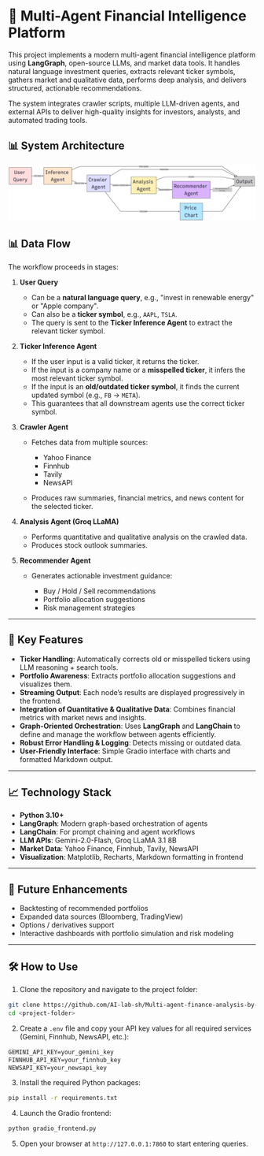 # 🏦 Multi-Agent Financial Intelligence Platform

This project implements a modern multi-agent financial intelligence platform using **LangGraph**, open-source LLMs, and market data tools. It handles natural language investment queries, extracts relevant ticker symbols, gathers market and qualitative data, performs deep analysis, and delivers structured, actionable recommendations.

The system integrates crawler scripts, multiple LLM-driven agents, and external APIs to deliver high-quality insights for investors, analysts, and automated trading tools.



## 📊 System Architecture

![System Architecture Diagram](assets/diagram.png)



## 📊 Data Flow

The workflow proceeds in stages:

1. **User Query**

   * Can be a **natural language query**, e.g., "invest in renewable energy" or "Apple company".
   * Can also be a **ticker symbol**, e.g., `AAPL`, `TSLA`.
   * The query is sent to the **Ticker Inference Agent** to extract the relevant ticker symbol.

2. **Ticker Inference Agent**

   * If the user input is a valid ticker, it returns the ticker.
   * If the input is a company name or a **misspelled ticker**, it infers the most relevant ticker symbol.
   * If the input is an **old/outdated ticker symbol**, it finds the current updated symbol (e.g., `FB` → `META`).
   * This guarantees that all downstream agents use the correct ticker symbol.

3. **Crawler Agent**

   * Fetches data from multiple sources:

     * Yahoo Finance
     * Finnhub
     * Tavily
     * NewsAPI
   * Produces raw summaries, financial metrics, and news content for the selected ticker.

4. **Analysis Agent (Groq LLaMA)**

   * Performs quantitative and qualitative analysis on the crawled data.
   * Produces stock outlook summaries.

5. **Recommender Agent**

   * Generates actionable investment guidance:

     * Buy / Hold / Sell recommendations
     * Portfolio allocation suggestions
     * Risk management strategies

---

## 🌟 Key Features

* **Ticker Handling**: Automatically corrects old or misspelled tickers using LLM reasoning + search tools.
* **Portfolio Awareness**: Extracts portfolio allocation suggestions and visualizes them.
* **Streaming Output**: Each node’s results are displayed progressively in the frontend.
* **Integration of Quantitative & Qualitative Data**: Combines financial metrics with market news and insights.
* **Graph-Oriented Orchestration**: Uses **LangGraph** and **LangChain** to define and manage the workflow between agents efficiently.
* **Robust Error Handling & Logging**: Detects missing or outdated data.
* **User-Friendly Interface**: Simple Gradio interface with charts and formatted Markdown output.

---

## 📈 Technology Stack

* **Python 3.10+**
* **LangGraph**: Modern graph-based orchestration of agents
* **LangChain**: For prompt chaining and agent workflows
* **LLM APIs**: Gemini-2.0-Flash, Groq LLaMA 3.1 8B
* **Market Data**: Yahoo Finance, Finnhub, Tavily, NewsAPI
* **Visualization**: Matplotlib, Recharts, Markdown formatting in frontend

---

## 🔮 Future Enhancements

* Backtesting of recommended portfolios
* Expanded data sources (Bloomberg, TradingView)
* Options / derivatives support
* Interactive dashboards with portfolio simulation and risk modeling

---

## 🛠 How to Use

1. Clone the repository and navigate to the project folder:

```bash
git clone https://github.com/AI-lab-sh/Multi-agent-finance-analysis-by-langgraph
cd <project-folder>
```

2. Create a `.env` file and copy your API key values for all required services (Gemini, Finnhub, NewsAPI, etc.):

```text
GEMINI_API_KEY=your_gemini_key
FINNHUB_API_KEY=your_finnhub_key
NEWSAPI_KEY=your_newsapi_key
```

3. Install the required Python packages:

```bash
pip install -r requirements.txt
```

4. Launch the Gradio frontend:

```bash
python gradio_frontend.py
```

5. Open your browser at `http://127.0.0.1:7860` to start entering queries.
